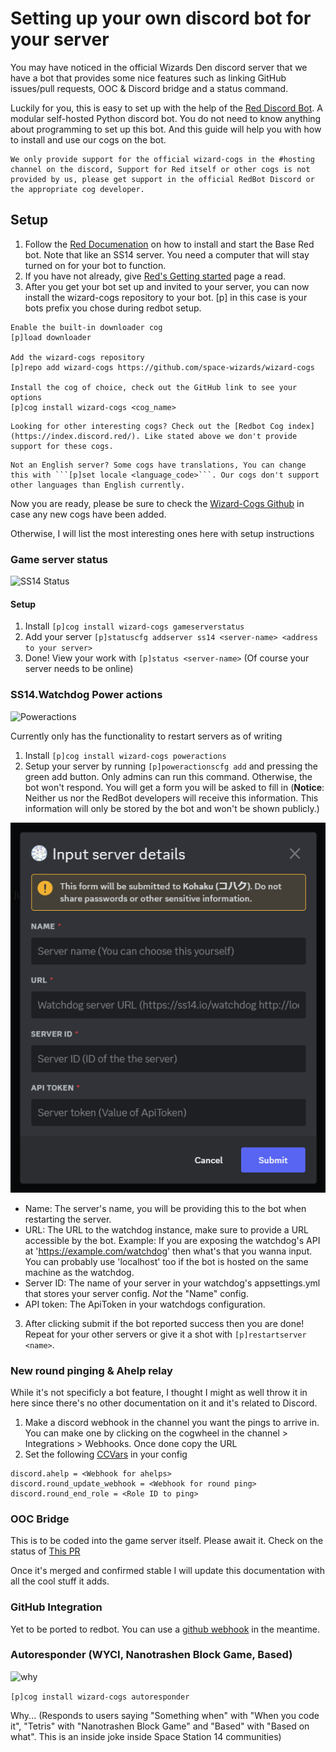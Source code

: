 # Setting up your own discord bot for your server

You may have noticed in the official Wizards Den discord server that we have a bot that provides some nice features such as linking GitHub issues/pull requests, OOC & Discord bridge and a status command. 

Luckily for you, this is easy to set up with the help of the [Red Discord Bot](https://github.com/Cog-Creators/Red-DiscordBot/tree/V3/develop). A modular self-hosted Python discord bot. You do not need to know anything about programming to set up this bot. And this guide will help you with how to install and use our cogs on the bot.

```admonish note
We only provide support for the official wizard-cogs in the #hosting channel on the discord, Support for Red itself or other cogs is not provided by us, please get support in the official RedBot Discord or the appropriate cog developer.
```

## Setup
1. Follow the [Red Documenation](https://docs.discord.red/en/stable/install_guides/index.html) on how to install and start the Base Red bot. Note that like an SS14 server. You need a computer that will stay turned on for your bot to function.
2. If you have not already, give [Red's Getting started](https://docs.discord.red/en/stable/getting_started.html#getting-started) page a read.
3. After you get your bot set up and invited to your server, you can now install the wizard-cogs repository to your bot. [p] in this case is your bots prefix you chose during redbot setup.
```
Enable the built-in downloader cog
[p]load downloader

Add the wizard-cogs repository
[p]repo add wizard-cogs https://github.com/space-wizards/wizard-cogs

Install the cog of choice, check out the GitHub link to see your options
[p]cog install wizard-cogs <cog_name>
```

```admonish note title="Psss"
Looking for other interesting cogs? Check out the [Redbot Cog index](https://index.discord.red/). Like stated above we don't provide support for these cogs.
```
```admonish note title="Psss Combo 2"
Not an English server? Some cogs have translations, You can change this with ```[p]set locale <language_code>```. Our cogs don't support other languages than English currently.
```
Now you are ready, please be sure to check the [Wizard-Cogs Github](https://github.com/space-wizards/wizard-cogs) in case any new cogs have been added.


Otherwise, I will list the most interesting ones here with setup instructions

### Game server status
![SS14 Status](https://github.com/space-wizards/wizard-cogs/raw/master/media/SS14-game-status-example.png)

#### Setup
1. Install ```[p]cog install wizard-cogs gameserverstatus```
2. Add your server ```[p]statuscfg addserver ss14 <server-name> <address to your server>```
3. Done! View your work with ```[p]status <server-name>``` (Of course your server needs to be online)

### SS14.Watchdog Power actions
![Poweractions](https://github.com/space-wizards/wizard-cogs/raw/master/media/poweractions-example.png)

Currently only has the functionality to restart servers as of writing
1. Install ```[p]cog install wizard-cogs poweractions```
2. Setup your server by running ```[p]poweractionscfg add``` and pressing the green add button. Only admins can run this command. Otherwise, the bot won't respond.
You will get a form you will be asked to fill in (**Notice**: Neither us nor the RedBot developers will receive this information. This information will only be stored by the bot and won't be shown publicly.)

![Input field](../assets/images/redbot-poweactions-form.png)

- Name: The server's name, you will be providing this to the bot when restarting the server.
- URL: The URL to the watchdog instance, make sure to provide a URL accessible by the bot. Example: If you are exposing the watchdog's API at 'https://example.com/watchdog' then what's that you wanna input. You can probably use 'localhost' too if the bot is hosted on the same machine as the watchdog.
- Server ID: The name of your server in your watchdog's appsettings.yml that stores your server config. *Not* the "Name" config.
- API token: The ApiToken in your watchdogs configuration.
3. After clicking submit if the bot reported success then you are done! Repeat for your other servers or give it a shot with ```[p]restartserver <name>```.

### New round pinging & Ahelp relay
While it's not specificly a bot feature, I thought I might as well throw it in here since there's no other documentation on it and it's related to Discord.
1. Make a discord webhook in the channel you want the pings to arrive in. You can make one by clicking on the cogwheel in the channel > Integrations > Webhooks. Once done copy the URL
2. Set the following [CCVars](https://docs.spacestation14.com/en/general-development/tips/config-file-reference.html) in your config
```
discord.ahelp = <Webhook for ahelps>
discord.round_update_webhook = <Webhook for round ping>
discord.round_end_role = <Role ID to ping>
```

### OOC Bridge
This is to be coded into the game server itself. Please await it.
Check on the status of [This PR](https://github.com/space-wizards/space-station-14/pull/23458)

Once it's merged and confirmed stable I will update this documentation with all the cool stuff it adds.

### GitHub Integration
Yet to be ported to redbot. You can use a [github webhook](https://gist.github.com/jagrosh/5b1761213e33fc5b54ec7f6379034a22) in the meantime.

### Autoresponder (WYCI, Nanotrashen Block Game, Based)
![why](https://github.com/space-wizards/wizard-cogs/raw/master/media/media/autoresponder-example.png)

```[p]cog install wizard-cogs autoresponder```

Why... (Responds to users saying "Something when" with "When you code it", "Tetris" with "Nanotrashen Block Game" and "Based" with "Based on what". This is an inside joke inside Space Station 14 communities)
